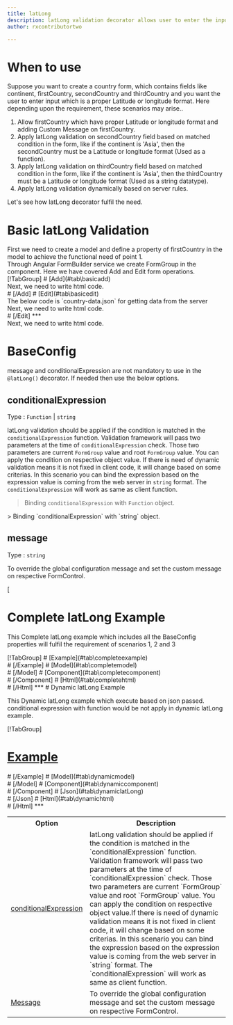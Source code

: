 ```yaml
---
title: latLong
description: latLong validation decorator allows user to enter the input which is valid Latitude or longitude.
author: rxcontributortwo

---
```

# When to use
Suppose you want to create a country form, which contains fields like continent, firstCountry, secondCountry and thirdCountry and you want the user to enter input which is a proper Latitude or longitude format. Here depending upon the requirement, these scenarios may arise..
<ol>
  <li>Allow firstCountry which have proper Latitude or longitude format and adding Custom Message on firstCountry.</li>
  <li>Apply latLong validation on secondCountry field based on matched condition in the form, like if the continent is 'Asia', then the secondCountry must be a Latitude or longitude format (Used as a function).</li>
  <li>Apply latLong validation on thirdCountry field based on matched condition in the form, like if the continent is 'Asia', then the thirdCountry must be a Latitude or longitude format (Used as a string datatype).</li>
  <li>Apply latLong validation dynamically based on server rules.</li>
</ol>
Let's see how latLong decorator fulfil the need.

# Basic latLong Validation
<data-scope scope="['decorator']">
First we need to create a model and define a property of firstCountry in the model to achieve the functional need of point 1.
<div component="app-code" key="latLong-add-model"></div> 
</data-scope>
Through Angular FormBuilder service we create FormGroup in the component.
Here we have covered Add and Edit form operations. 

<data-scope scope="['decorator']">
<div component="app-tabs" key="basic-operations"></div>
[!TabGroup]
# [Add](#tab\basicadd)
<div component="app-code" key="latLong-add-component"></div> 
Next, we need to write html code.
<div component="app-code" key="latLong-add-html"></div> 
<div component="app-example-runner" ref-component="app-latLong-add"></div>
# [/Add]
# [Edit](#tab\basicedit)
<div component="app-code" key="latLong-edit-component"></div>
The below code is `country-data.json` for getting data from the server 
<div component="app-code" key="latLong-edit-json"></div>  
Next, we need to write html code.
<div component="app-code" key="latLong-edit-html"></div> 
<div component="app-example-runner" ref-component="app-latLong-edit"></div>
# [/Edit]
***
</data-scope>

<data-scope scope="['validator','template-driven']">
<div component="app-code" key="latLong-add-component"></div> 
Next, we need to write html code.
<div component="app-code" key="latLong-add-html"></div> 
<div component="app-example-runner" ref-component="app-latLong-add"></div>
</data-scope>

# BaseConfig
message and conditionalExpression are not mandatory to use in the `@latLong()` decorator. If needed then use the below options.

<table class="table table-bordered table-striped">
<tr><th>Option</th><th>Description</th></tr>
<tr><td><a href="#conditionalExpression" (click)='scrollTo("#conditionalExpression")'  title="conditionalExpression">conditionalExpression</a></td><td>latLong validation should be applied if the condition is matched in the `conditionalExpression` function. Validation framework will pass two parameters at the time of `conditionalExpression` check. Those two parameters are current `FormGroup` value and root `FormGroup` value. You can apply the condition on respective object value.If there is need of dynamic validation means it is not fixed in client code, it will change based on some criterias. In this scenario you can bind the expression based on the expression value is coming from the web server in `string` format. The `conditionalExpression` will work as same as client function.</td></tr>
<tr><td><a href="#message" (click)='scrollTo("#message")'  title="message">Message</a></td><td>To override the global configuration message and set the custom message on respective FormControl.</td></tr>

## conditionalExpression 
Type :  `Function`  |  `string` 

latLong validation should be applied if the condition is matched in the `conditionalExpression` function. Validation framework will pass two parameters at the time of `conditionalExpression` check. Those two parameters are current `FormGroup` value and root `FormGroup` value. You can apply the condition on respective object value.
If there is need of dynamic validation means it is not fixed in client code, it will change based on some criterias. In this scenario you can bind the expression based on the expression value is coming from the web server in `string` format. The `conditionalExpression` will work as same as client function.

> Binding `conditionalExpression` with `Function` object.
<div component="app-code" key="latLong-conditionalExpressionExampleFunction-model"></div> 
> Binding `conditionalExpression` with `string` object.
<div component="app-code" key="latLong-conditionalExpressionExampleString-model"></div> 

<div component="app-example-runner" ref-component="app-latLong-conditionalExpression" title="latLong decorators with conditionalExpression" key="conditionalExpression"></div>

## message 
Type :  `string` 

To override the global configuration message and set the custom message on respective FormControl.

[<div component="app-code" key="latLong-messageExample-model"></div> 
<div component="app-example-runner" ref-component="app-latLong-message" title="latLong decorators with message" key="message"></div>

# Complete latLong Example

This Complete latLong example which includes all the BaseConfig properties will fulfil the requirement of scenarios 1, 2 and 3

<div component="app-tabs" key="complete"></div>
[!TabGroup]
# [Example](#tab\completeexample)
<div component="app-example-runner" ref-component="app-latLong-complete"></div>
# [/Example]
<data-scope scope="['decorator']">
# [Model](#tab\completemodel)
<div component="app-code" key="latLong-complete-model"></div> 
# [/Model]  
</data-scope>
# [Component](#tab\completecomponent)
<div component="app-code" key="latLong-complete-component"></div> 
# [/Component] 
# [Html](#tab\completehtml)
<div component="app-code" key="latLong-complete-html"></div> 
# [/Html]   
***

<data-scope scope="['decorator','validator']">
# Dynamic latLong Example

This Dynamic latLong example which execute based on json passed. conditional expression with function would be not apply in dynamic latLong example. 

<div component="app-tabs" key="dynamic"></div>

[!TabGroup]
# [Example](#tab\dynamicexample)
<div component="app-example-runner" ref-component="app-latLong-dynamic"></div>
# [/Example]
<data-scope scope="['decorator']">
# [Model](#tab\dynamicmodel)
<div component="app-code" key="latLong-dynamic-model"></div>
# [/Model]
</data-scope>
# [Component](#tab\dynamiccomponent)
<div component="app-code" key="latLong-dynamic-component"></div>
# [/Component]
# [Json](#tab\dynamiclatLong)
<div component="app-code" key="latLong-dynamic-latLong"></div>
# [/Json]
# [Html](#tab\dynamichtml)
<div component="app-code" key="latLong-dynamic-html"></div> 
# [/Html]
***
</data-scope>